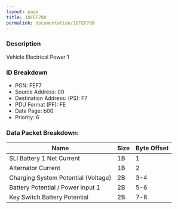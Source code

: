 ```yaml
---
layout: page
title: 18FEF700
permalink: documentation/18FEF700
---
```


### Description

Vehicle Electrical Power 1

### ID Breakdown
<ul>
 <li>PGN: FEF7</li>
 <li>Source Address: 00</li>
 <li>Destination Address: (PS): F7</li>
 <li>PDU Format (PF): FE</li>
 <li>Data Page: b00</li>
 <li>Priority: 6</li>
</ul>

### Data Packet Breakdown:

| Name | Size | Byte Offset |
| ---- | ---- | ----------- |
| SLI Battery 1 Net Current | 1B | 1 |
| Alternator Current | 1B | 2 |
| Charging System Potential (Voltage) | 2B | 3-4 |
| Battery Potential / Power Input 1 | 2B | 5-6 |
| Key Switch Battery Potential | 2B | 7-8 |
